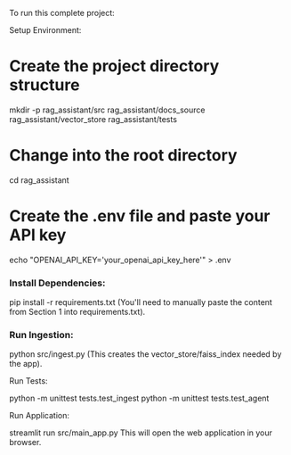 To run this complete project:

Setup Environment:


# Create the project directory structure
mkdir -p rag_assistant/src rag_assistant/docs_source rag_assistant/vector_store rag_assistant/tests
# Change into the root directory
cd rag_assistant
# Create the .env file and paste your API key
echo "OPENAI_API_KEY='your_openai_api_key_here'" > .env 

### Install Dependencies:

pip install -r requirements.txt
(You'll need to manually paste the content from Section 1 into requirements.txt).

### Run Ingestion:

python src/ingest.py
(This creates the vector_store/faiss_index needed by the app).

Run Tests:

python -m unittest tests.test_ingest
python -m unittest tests.test_agent


Run Application:


streamlit run src/main_app.py
This will open the web application in your browser.
